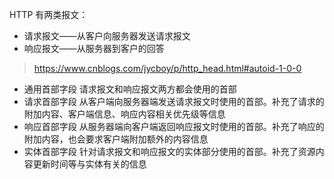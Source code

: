 HTTP 有两类报文：
+ 请求报文——从客户向服务器发送请求报文
+ 响应报文——从服务器到客户的回答

> https://www.cnblogs.com/jycboy/p/http_head.html#autoid-1-0-0

+ 通用首部字段 请求报文和响应报文两方都会使用的首部
+ 请求首部字段 从客户端向服务器端发送请求报文时使用的首部。补充了请求的附加内容、客户端信息、响应内容相关优先级等信息
+ 响应首部字段 从服务器端向客户端返回响应报文时使用的首部。补充了响应的附加内容，也会要求客户端附加额外的内容信息
+ 实体首部字段 针对请求报文和响应报文的实体部分使用的首部。补充了资源内容更新时间等与实体有关的信息